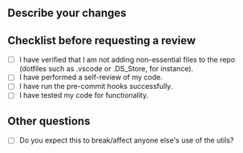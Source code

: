 ## Describe your changes


## Checklist before requesting a review
- [ ] I have verified that I am not adding non-essential files to the repo (dotfiles such as .vscode or .DS_Store, for instance).
- [ ] I have performed a self-review of my code.
- [ ] I have run the pre-commit hooks successfully.
- [ ] I have tested my code for functionality.

## Other questions
- [ ] Do you expect this to break/affect anyone else's use of the utils?
